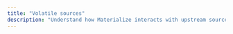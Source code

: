 ```yaml
---
title: "Volatile sources"
description: "Understand how Materialize interacts with upstream sources."
---
```

